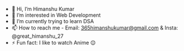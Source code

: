 - 👋 Hi, I’m Himanshu Kumar
- 👀 I’m interested in Web Development
- 🌱 I’m currently trying to learn DSA
- 📫 How to reach me - Email: 365himanshukumar@gmail.com & Insta: @great_himanshu_27
- ⚡ Fun fact: I like to watch Anime 😌

<!---
Great-Himanshu/Great-Himanshu is a ✨ special ✨ repository because its `README.md` (this file) appears on your GitHub profile.
You can click the Preview link to take a look at your changes.
--->

